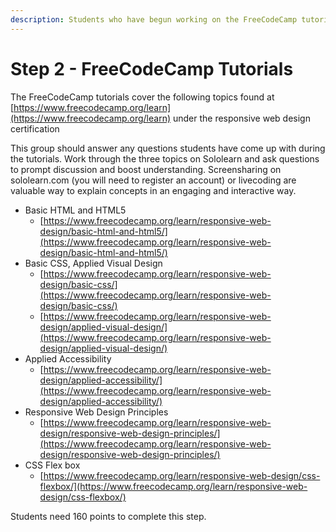```yaml
---
description: Students who have begun working on the FreeCodeCamp tutorials.
---
```


# Step 2 - FreeCodeCamp Tutorials

The FreeCodeCamp tutorials cover the following topics found at [https://www.freecodecamp.org/learn](https://www.freecodecamp.org/learn) under the responsive web design certification

This group should answer any questions students have come up with during the tutorials. Work through the three topics on Sololearn and ask questions to prompt discussion and boost understanding. Screensharing on sololearn.com \(you will need to register an account\) or livecoding are valuable way to explain concepts in an engaging and interactive way.  

* Basic HTML and HTML5
  * [https://www.freecodecamp.org/learn/responsive-web-design/basic-html-and-html5/](https://www.freecodecamp.org/learn/responsive-web-design/basic-html-and-html5/)
* Basic CSS, Applied Visual Design
  * [https://www.freecodecamp.org/learn/responsive-web-design/basic-css/](https://www.freecodecamp.org/learn/responsive-web-design/basic-css/)
  * [https://www.freecodecamp.org/learn/responsive-web-design/applied-visual-design/](https://www.freecodecamp.org/learn/responsive-web-design/applied-visual-design/)
* Applied Accessibility
  * [https://www.freecodecamp.org/learn/responsive-web-design/applied-accessibility/](https://www.freecodecamp.org/learn/responsive-web-design/applied-accessibility/)
* Responsive Web Design Principles
  * [https://www.freecodecamp.org/learn/responsive-web-design/responsive-web-design-principles/](https://www.freecodecamp.org/learn/responsive-web-design/responsive-web-design-principles/)
* CSS Flex box
  * [https://www.freecodecamp.org/learn/responsive-web-design/css-flexbox/](https://www.freecodecamp.org/learn/responsive-web-design/css-flexbox/)

Students need 160 points to complete this step. 



